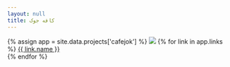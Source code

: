 ```yaml
---
layout: null
title: کافه جوک
---
```


{% assign app = site.data.projects['cafejok'] %}
<img src="/projects/{{ app.dir }}/{{ app.logo }}">
{% for link in app.links %}
<a href="{{ link.url }}" target="_blank">{{ link.name }}</a><br>
{% endfor %}